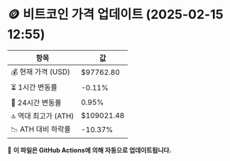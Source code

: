 # 🪙 비트코인 가격 업데이트 (2025-02-15 12:55)

| 항목                | 값 |
|--------------------|----------------|
| 💰 현재 가격 (USD) | $97762.80 |
| ⏳ 1시간 변동률    | -0.11% |
| 📆 24시간 변동률   | 0.95% |
| 🔝 역대 최고가 (ATH) | $109021.48 |
| 📉 ATH 대비 하락률 | -10.37% |

🔄 **이 파일은 GitHub Actions에 의해 자동으로 업데이트됩니다.**
